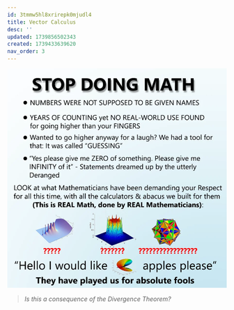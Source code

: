 ```yaml
---
id: 3tmmw5hl8xrirepk0mjudl4
title: Vector Calculus
desc: ''
updated: 1739856502343
created: 1739433639620
nav_order: 3
---
```


![alt text](assets/images/image-3.png)

> *Is this a consequence of the Divergence Theorem?*